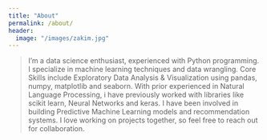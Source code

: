 ```yaml
---
title: "About"
permalink: /about/
header:
  image: "/images/zakim.jpg"
---
```


>I’m a data science enthusiast, experienced with Python programming.
>I specialize in machine learning techniques and data wrangling. 
>Core Skills include Exploratory Data Analysis & Visualization using pandas, numpy, matplotlib and seaborn.
With prior experienced in Natural Language Processing, i have previously worked with libraries like scikit learn, Neural Networks and keras.
>I have been involved in building Predictive Machine Learning models and recommendation systems. 
>I love working on projects together, so feel free to reach out for collaboration.
